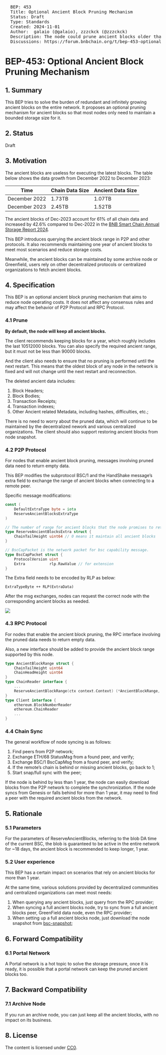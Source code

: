 <pre>
  BEP: 453
  Title: Optional Ancient Block Pruning Mechanism
  Status: Draft
  Type: Standards
  Created: 2024-11-01
  Author:  galaio (@galaio), zzzckck (@zzzckck)
  Description: The node could prune ancient blocks older than 90 days and search required ancient data from the network.
  Discussions: https://forum.bnbchain.org/t/bep-453-optional-ancient-block-pruning-mechanism/3042
</pre>

# BEP-453: Optional Ancient Block Pruning Mechanism

## 1. Summary

This BEP tries to solve the burden of redundant and infinitely growing ancient blocks on the entire network. It proposes an optional pruning mechanism for ancient blocks so that most nodes only need to maintain a bounded storage size for it.

## 2. Status

Draft

## 3. Motivation

The ancient blocks are useless for executing the latest blocks. The table below shows the data growth from December 2022 to December 2023:

| Time          | Chain Data Size | Ancient Data Size |
|---------------|-----------------|-------------------|
| December 2022 | 1.73TB          | 1.07TB            |
| December 2023 | 2.45TB          | 1.52TB            |

The ancient blocks of Dec-2023 account for 61% of all chain data and increased by 42.6% compared to Dec-2022 in the [BNB Smart Chain Annual Storage Report 2024](https://www.bnbchain.org/en/blog/bnb-smart-chain-annual-storage-report-2024).

This BEP introduces querying the ancient block range in P2P and other protocols. It also recommends maintaining one year of ancient blocks to meet most scenarios and reduce storage costs.

Meanwhile, the ancient blocks can be maintained by some archive node or Greenfield, users rely on other decentralized protocols or centralized organizations to fetch ancient blocks.

## 4. Specification

This BEP is an optional ancient block pruning mechanism that aims to reduce node operating costs. It does not affect any consensus rules and may affect the behavior of P2P Protocol and RPC Protocol.

### 4.1 Prune
**By default, the node will keep all ancient blocks.**

The client recommends keeping blocks for a year, which roughly includes the last 10512000 blocks. You can also specify the required ancient range, but it must not be less than 90000 blocks.

And the client also needs to ensure that no pruning is performed until the next restart. This means that the oldest block of any node in the network is fixed and will not change until the next restart and reconnection.

The deleted ancient data includes:
1. Block Headers;
2. Block Bodies;
3. Transaction Receipts;
4. Transaction indexes;
5. Other Ancient related Metadata, including hashes, difficulties, etc.;

There is no need to worry about the pruned data, which will continue to be maintained by the decentralized nework and various centralized organizations. The client should also support restoring ancient blocks from node snapshot.

### 4.2 P2P Protocol

For nodes that enable ancient block pruning, messages involving pruned data need to return empty data.

This BEP modifies the subprotocol BSC/1 and the HandShake message’s extra field to exchange the range of ancient blocks when connecting to a remote peer.

Specific message modifications:

```go
const (
    DefaultExtraType byte = iota
    ReserveAncientBlocksExtraType
)

// The number of range for ancient blocks that the node promises to retain, ChainHead is updated through the Eth protocol
type ReserveAncientBlocksExtra struct {
    ChainTailHeight uint64 // 0 means it maintain all ancient blocks
}

// BscCapPacket is the network packet for bsc capability message.
type BscCapPacket struct {
    ProtocolVersion uint
    Extra           rlp.RawValue // for extension
}
```

The Extra field needs to be encoded by RLP as below:

```plain
ExtraTypeByte ++ RLP(ExtraData)
```

After the msg exchanges, nodes can request the correct node with the corresponding ancient blocks as needed.

![](./assets/bep-453/pic1.png)

### 4.3 RPC Protocol

For nodes that enable the ancient block pruning, the RPC interface involving the pruned data needs to return empty data.

Also, a new interface should be added to provide the ancient block range supported by this node.

```go
type AncientBlockRange struct { 
    ChainTailHeight uint64
    ChainHeadHeight uint64
}
type ChainReader interface {
    ...
    ReserveAncientBlockRange(ctx context.Context) (*AncientBlockRange, error)
}
type Client interface {
    ethereum.BlockNumberReader
    ethereum.ChainReader
    ...
}
```

### 4.4 Chain Sync

The general workflow of node syncing is as follows:
1. Find peers from P2P network;
2. Exchange ETH/68 StatusMsg from a found peer, and verify;
3. Exchange BSC/1 BscCapMsg from a found peer, and verify;
4. If the remote’s chain is behind or missing ancient blocks, go back to 1;
5. Start snap/full sync with the peer;

If the node is behind by less than 1 year, the node can easily download blocks from the P2P network to complete the synchronization. If the node syncs from Genesis or falls behind for more than 1 year, it may need to find a peer with the required ancient blocks from the network.

## 5. Rationale

### 5.1 Parameters

For the parameters of ReserveAncientBlocks, referring to the blob DA time of the current BSC, the blob is guaranteed to be active in the entire network for ~18 days, the ancient block is recommended to keep longer, 1 year.

### 5.2 User experience

This BEP has a certain impact on scenarios that rely on ancient blocks for more than 1 year.

At the same time, various solutions provided by decentralized communities and centralized organizations can meet most needs:
1. When querying any ancient blocks, just query from the RPC provider;
2. When syncing a full ancient blocks node, try to sync from a full ancient blocks peer, GreenField data node, even the RPC provider;
3. When setting up a full ancient blocks node, just download the node snapshot from [bsc-snapshot](https://github.com/bnb-chain/bsc-snapshots);

## 6. Forward Compatibility

### 6.1 Portal Network

A Portal network is a hot topic to solve the storage pressure, once it is ready, it is possible that a portal network can keep the pruned ancient blocks too.

## 7. Backward Compatibility

### 7.1 Archive Node

If you run an archive node, you can just keep all the ancient blocks, with no impact on its business.

## 8. License

The content is licensed under [CC0](https://creativecommons.org/publicdomain/zero/1.0/).